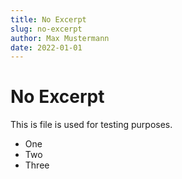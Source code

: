 ```yaml
---
title: No Excerpt
slug: no-excerpt
author: Max Mustermann
date: 2022-01-01
---
```


# No Excerpt

This is file is used for testing purposes.

-   One
-   Two
-   Three
